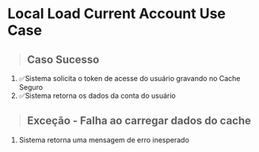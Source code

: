 # Local Load Current Account Use Case

> ## Caso Sucesso
1. ✅Sistema solicita o token de acesse do usuário gravando no Cache Seguro
2. ✅Sistema retorna os dados da conta  do usuário

> ## Exceção - Falha ao carregar dados do cache
1. Sistema retorna uma mensagem de erro inesperado

